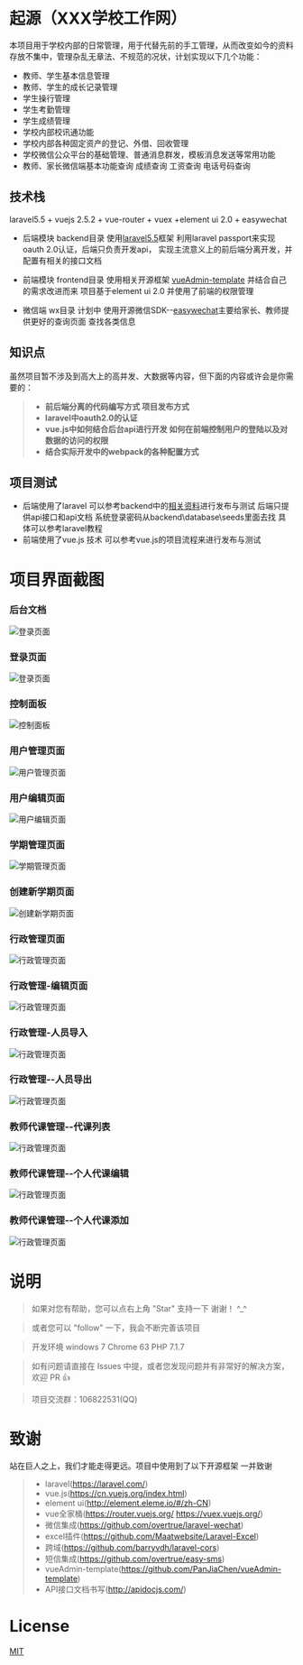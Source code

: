 # 起源（XXX学校工作网）

本项目用于学校内部的日常管理，用于代替先前的手工管理，从而改变如今的资料存放不集中，管理杂乱无章法、不规范的况状，计划实现以下几个功能：
- 教师、学生基本信息管理
- 教师、学生的成长记录管理
- 学生操行管理
- 学生考勤管理
- 学生成绩管理
- 学校内部校讯通功能
- 学校内部各种固定资产的登记、外借、回收管理
- 学校微信公众平台的基础管理、普通消息群发，模板消息发送等常用功能
- 教师、家长微信端基本功能查询  成绩查询  工资查询 电话号码查询

## 技术栈

laravel5.5 + vuejs 2.5.2 + vue-router + vuex +element ui 2.0 + easywechat

- 后端模块 backend目录  使用[laravel5.5](http://laravelacademy.org/)框架 利用laravel passport来实现oauth 2.0认证，后端只负责开发api，
  实现主流意义上的前后端分离开发，并配置有相关的接口文档
  
- 前端模块 frontend目录  使用相关开源框架 [vueAdmin-template](https://github.com/PanJiaChen/vueAdmin-template) 
  并结合自己的需求改进而来  项目基于element ui 2.0 并使用了前端的权限管理
  
- 微信端 wx目录  计划中  使用开源微信SDK--[easywechat](https://www.easywechat.com/)主要给家长、教师提供更好的查询页面  查找各类信息

## 知识点
虽然项目暂不涉及到高大上的高并发、大数据等内容，但下面的内容或许会是你需要的：
>- **前后端分离的代码编写方式  项目发布方式**
>- **laravel中oauth2.0的认证**
>- **vue.js中如何结合后台api进行开发 如何在前端控制用户的登陆以及对数据的访问的权限**
>- **结合实际开发中的webpack的各种配置方式**
  
## 项目测试
- 后端使用了laravel 可以参考backend中的[相关资料](https://github.com/wmhello/workManger/blob/master/backend/%E9%A1%B9%E7%9B%AE%E5%90%8E%E5%8F%B0%E5%AE%89%E8%A3%85.md)进行发布与测试  后端只提供api接口和api文档
  系统登录密码从backend\database\seeds里面去找 具体可以参考laravel教程
- 前端使用了vue.js 技术  可以参考vue.js的项目流程来进行发布与测试

# 项目界面截图
### 后台文档
![登录页面](https://github.com/wmhello/workManger/blob/master/Screenshot/doc.png) 
### 登录页面
![登录页面](https://github.com/wmhello/workManger/blob/master/Screenshot/login.png)
### 控制面板
![控制面板](https://github.com/wmhello/workManger/blob/master/Screenshot/dsshboard.png)
### 用户管理页面
![用户管理页面](https://github.com/wmhello/workManger/blob/master/Screenshot/user-manger.png)
### 用户编辑页面
![用户编辑页面](https://github.com/wmhello/workManger/blob/master/Screenshot/edit-user.png)
### 学期管理页面
![学期管理页面](https://github.com/wmhello/workManger/blob/master/Screenshot/manger3.png)
### 创建新学期页面
![创建新学期页面](https://github.com/wmhello/workManger/blob/master/Screenshot/new-session.png)
### 行政管理页面
![行政管理页面](https://github.com/wmhello/workManger/blob/master/Screenshot/leader-manger.png)
### 行政管理-编辑页面
![行政管理页面](https://github.com/wmhello/workManger/blob/master/Screenshot/leader-edit.png)
### 行政管理-人员导入
![行政管理页面](https://github.com/wmhello/workManger/blob/master/Screenshot/leader-upload.png)
### 行政管理--人员导出
![行政管理页面](https://github.com/wmhello/workManger/blob/master/Screenshot/leader-download.png)
### 教师代课管理--代课列表
![行政管理页面](https://github.com/wmhello/workManger/blob/master/Screenshot/teaching-manger.png)
### 教师代课管理--个人代课编辑
![行政管理页面](https://github.com/wmhello/workManger/blob/master/Screenshot/teaching-edit.png)
### 教师代课管理--个人代课添加
![行政管理页面](https://github.com/wmhello/workManger/blob/master/Screenshot/teaching-add.png)

# 说明

>  如果对您有帮助，您可以点右上角 "Star" 支持一下 谢谢！ ^_^

>  或者您可以 "follow" 一下，我会不断完善该项目

>  开发环境 windows 7  Chrome 63  PHP 7.1.7

>  如有问题请直接在 Issues 中提，或者您发现问题并有非常好的解决方案，欢迎 PR 👍

>  项目交流群：106822531(QQ)

# 致谢
  站在巨人之上，我们才能走得更远。项目中使用到了以下开源框架 一并致谢
>- laravel(https://laravel.com/) 
>- vue.js(https://cn.vuejs.org/index.html)
>- element ui(http://element.eleme.io/#/zh-CN) 
>- vue全家桶(https://router.vuejs.org/ https://vuex.vuejs.org/)
>- 微信集成(https://github.com/overtrue/laravel-wechat)
>- excel插件(https://github.com/Maatwebsite/Laravel-Excel)
>- 跨域(https://github.com/barryvdh/laravel-cors)
>- 短信集成(https://github.com/overtrue/easy-sms)
>- vueAdmin-template(https://github.com/PanJiaChen/vueAdmin-template)
>- API接口文档书写(http://apidocjs.com/)

# License

[MIT](https://github.com/wmhello/workManger/LICENSE)

